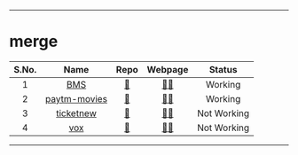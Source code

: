 ***
# merge
| S.No. | Name  | Repo | Webpage | Status |
| :---:   | :-: |  :-: |  :-: |  :-: | 
| 1 | [BMS](https://github.com/ravana69/bms/compare/main...HedCET:bms:main) | [🔗](https://github.com/ravana69/bms/) | [🐱‍👤](https://flatgithub.com/ravana69/bms/) | Working |
| 2 | [paytm-movies](https://github.com/ravana69/paytm-movies/compare/main...HedCET:paytm-movies:main) | [🔗](https://github.com/ravana69/paytm-movies/) | [🐱‍👤](https://flatgithub.com/ravana69/bms/) | Working |
| 3 | [ticketnew](https://github.com/ravana69/ticketnew/compare/main...smlcodes:ticketnew:main) | [🔗](https://github.com/ravana69/ticketnew/) | [🐱‍👤](https://flatgithub.com/ravana69/bms/) | Not Working |
| 4 | [vox](https://github.com/ravana69/vox/compare/main...smlcodes:vox:main) | [🔗](https://github.com/ravana69/vox/) | [🐱‍👤](https://flatgithub.com/ravana69/bms/) | Not Working |
***
